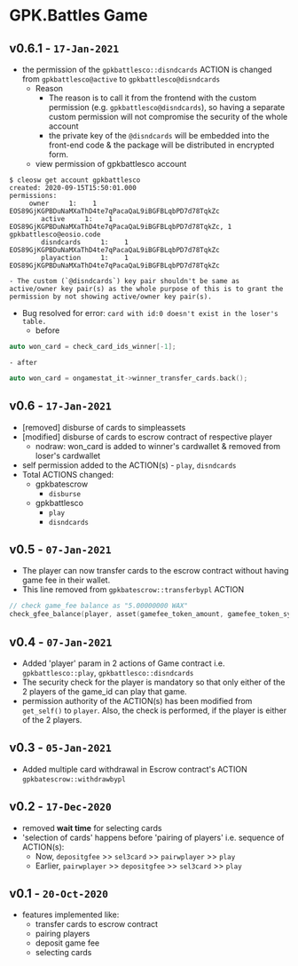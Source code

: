 GPK.Battles Game
================

v0.6.1 - `17-Jan-2021`
----
* the permission of the `gpkbattlesco::disndcards` ACTION is changed from `gpkbattlesco@active` to `gpkbattlesco@disndcards`
	- Reason
		+ The reason is to call it from the frontend with the custom permission (e.g. `gpkbattlesco@disndcards`), so having a separate custom permission will not compromise the security of the whole account
		+ the private key of the `@disndcards` will be embedded into the front-end code & the package will be distributed in encrypted form. 
	- view permission of gpkbattlesco account
```console
$ cleosw get account gpkbattlesco
created: 2020-09-15T15:50:01.000
permissions:
     owner     1:    1 EOS89GjKGPBDuNaMXaThD4te7qPacaQaL9iBGFBLqbPD7d78TqkZc
        active     1:    1 EOS89GjKGPBDuNaMXaThD4te7qPacaQaL9iBGFBLqbPD7d78TqkZc, 1 gpkbattlesco@eosio.code
        disndcards     1:    1 EOS89GjKGPBDuNaMXaThD4te7qPacaQaL9iBGFBLqbPD7d78TqkZc
        playaction     1:    1 EOS89GjKGPBDuNaMXaThD4te7qPacaQaL9iBGFBLqbPD7d78TqkZc
```
	- The custom (`@disndcards`) key pair shouldn't be same as active/owner key pair(s) as the whole purpose of this is to grant the permission by not showing active/owner key pair(s). 
* Bug resolved for error: `card with id:0 doesn't exist in the loser's table.`
	- before
```cpp
auto won_card = check_card_ids_winner[-1];
```
	- after
```cpp
auto won_card = ongamestat_it->winner_transfer_cards.back();
```

v0.6 - `17-Jan-2021`
----
* [removed] disburse of cards to simpleassets
* [modified] disburse of cards to escrow contract of respective player
	- nodraw: won_card is added to winner's cardwallet & removed from loser's cardwallet
* self permission added to the ACTION(s) - `play`, `disndcards`
* Total ACTIONS changed:
	- gpkbatescrow
		+ `disburse`
	- gpkbattlesco
		+ `play`
		+ `disndcards`

v0.5 - `07-Jan-2021`
----
* The player can now transfer cards to the escrow contract without having game fee in their wallet.
* This line removed from `gpkbatescrow::transferbypl` ACTION
```cpp
// check game_fee balance as "5.00000000 WAX"
check_gfee_balance(player, asset(gamefee_token_amount, gamefee_token_symbol));
```

v0.4 - `07-Jan-2021`
----
* Added 'player' param in 2 actions of Game contract i.e. `gpkbattlesco::play`, `gpkbattlesco::disndcards`
* The security check for the player is mandatory so that only either of the 2 players of the game_id can play that game.
* permission authority of the ACTION(s) has been modified from `get_self()` to `player`. Also, the check is performed, if the player is either of the 2 players.

v0.3 - `05-Jan-2021`
----
* Added multiple card withdrawal in Escrow contract's ACTION `gpkbatescrow::withdrawbypl`

v0.2 - `17-Dec-2020`
----
* removed __wait time__ for selecting cards
* 'selection of cards' happens before 'pairing of players' i.e. sequence of ACTION(s): 
	- Now, `depositgfee` >> `sel3card` >> `pairwplayer` >> `play`
	- Earlier, `pairwplayer` >> `depositgfee` >> `sel3card` >> `play`

v0.1 - `20-Oct-2020`
----
* features implemented like:
	- transfer cards to escrow contract
	- pairing players
	- deposit game fee
	- selecting cards